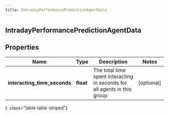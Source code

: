 ```yaml
---
title: IntradayPerformancePredictionAgentData
---
```

## IntradayPerformancePredictionAgentData

## Properties

|Name | Type | Description | Notes|
|------------ | ------------- | ------------- | -------------|
| **interacting_time_seconds** | **float** | The total time spent interacting in seconds for all agents in this group | [optional] |
{: class="table table-striped"}


